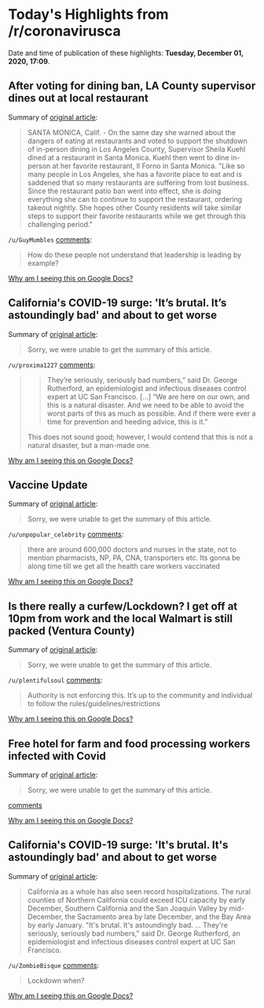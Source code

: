 # Today's Highlights from /r/coronavirusca

Date and time of publication of these highlights: **Tuesday, December 01, 2020, 17:09**.

## After voting for dining ban, LA County supervisor dines out at local restaurant

Summary of [original article](https://abc7.com/la-county-dining-ban-coronavirus-covid-19-supervisor-sheila-kuehl/8402376/):

> SANTA MONICA, Calif. - On the same day she warned about the dangers of eating at restaurants and voted to support the shutdown of in-person dining in Los Angeles County, Supervisor Sheila Kuehl dined at a restaurant in Santa Monica. Kuehl then went to dine in-person at her favorite restaurant, Il Forno in Santa Monica. "Like so many people in Los Angeles, she has a favorite place to eat and is saddened that so many restaurants are suffering from lost business. Since the restaurant patio ban went into effect, she is doing everything she can to continue to support the restaurant, ordering takeout nightly. She hopes other County residents will take similar steps to support their favorite restaurants while we get through this challenging period."

`/u/GuyMumbles` [comments](https://www.reddit.com/r/CoronavirusCA/comments/k4mu93/after_voting_for_dining_ban_la_county_supervisor/):

> How do these people not understand that leadership is leading by example?

[Why am I seeing this on Google Docs?](https://docs.google.com/document/d/1Dc6We63vOXIZsc0op-Bt4abqkYjXzOigalQqFxmvvbM/edit?usp=sharing)

## California's COVID-19 surge: 'It’s brutal. It’s astoundingly bad' and about to get worse

Summary of [original article](https://www.latimes.com/california/story/2020-12-01/california-covid-19-surge-to-get-worse-experts-say):

> Sorry, we were unable to get the summary of this article.

`/u/proxima1227` [comments](https://www.reddit.com/r/CoronavirusCA/comments/k4sbel/californias_covid19_surge_its_brutal_its/):

> >  They’re seriously, seriously bad numbers,” said Dr. George Rutherford, an epidemiologist and infectious diseases control expert at UC San Francisco.  \[...\] “We are here on our own, and this is a natural disaster. And we need to be able to avoid the worst parts of this as much as possible. And if there were ever a time for prevention and heeding advice, this is it.” 
> 
> This does not sound good; however, I would contend that this is not a natural disaster, but a man-made one.

[Why am I seeing this on Google Docs?](https://docs.google.com/document/d/1Dc6We63vOXIZsc0op-Bt4abqkYjXzOigalQqFxmvvbM/edit?usp=sharing)

## Vaccine Update

Summary of [original article](https://i.imgur.com/5NmqEW7.jpg):

> Sorry, we were unable to get the summary of this article.

`/u/unpopular_celebrity` [comments](https://www.reddit.com/r/CoronavirusCA/comments/k4943f/vaccine_update/):

> there are around 600,000 doctors and nurses in the state, not to mention pharmacists, NP, PA, CNA, transporters etc. Its gonna be along time till we get all the health care workers vaccinated

[Why am I seeing this on Google Docs?](https://docs.google.com/document/d/1Dc6We63vOXIZsc0op-Bt4abqkYjXzOigalQqFxmvvbM/edit?usp=sharing)

## Is there really a curfew/Lockdown? I get off at 10pm from work and the local Walmart is still packed (Ventura County)

Summary of [original article](https://www.reddit.com/r/CoronavirusCA/comments/k4tei0/is_there_really_a_curfewlockdown_i_get_off_at/):

> Sorry, we were unable to get the summary of this article.

`/u/plentifulsoul` [comments](https://www.reddit.com/r/CoronavirusCA/comments/k4tei0/is_there_really_a_curfewlockdown_i_get_off_at/):

> Authority is not enforcing this. It’s up to the community and individual to follow the rules/guidelines/restrictions

[Why am I seeing this on Google Docs?](https://docs.google.com/document/d/1Dc6We63vOXIZsc0op-Bt4abqkYjXzOigalQqFxmvvbM/edit?usp=sharing)

## Free hotel for farm and food processing workers infected with Covid

Summary of [original article](https://covid19.ca.gov/housing-for-agricultural-workers/):

> Sorry, we were unable to get the summary of this article.

[comments](https://www.reddit.com/r/CoronavirusCA/comments/k4qhod/free_hotel_for_farm_and_food_processing_workers/)

[Why am I seeing this on Google Docs?](https://docs.google.com/document/d/1Dc6We63vOXIZsc0op-Bt4abqkYjXzOigalQqFxmvvbM/edit?usp=sharing)

## California's COVID-19 surge: 'It's brutal. It's astoundingly bad' and about to get worse

Summary of [original article](https://www.msn.com/en-us/health/medical/california-s-covid-19-surge-it-s-brutal-it-s-astoundingly-bad-and-about-to-get-worse/ar-BB1bx0oE):

> California as a whole has also seen record hospitalizations. The rural counties of Northern California could exceed ICU capacity by early December, Southern California and the San Joaquin Valley by mid-December, the Sacramento area by late December, and the Bay Area by early January. "It's brutal. It's astoundingly bad. ... They're seriously, seriously bad numbers," said Dr. George Rutherford, an epidemiologist and infectious diseases control expert at UC San Francisco.

`/u/ZombieBisque` [comments](https://www.reddit.com/r/CoronavirusCA/comments/k4uz39/californias_covid19_surge_its_brutal_its/):

> Lockdown when?

[Why am I seeing this on Google Docs?](https://docs.google.com/document/d/1Dc6We63vOXIZsc0op-Bt4abqkYjXzOigalQqFxmvvbM/edit?usp=sharing)

